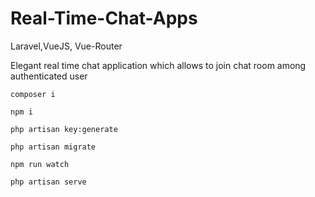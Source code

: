 # Real-Time-Chat-Apps

Laravel,VueJS, Vue-Router

Elegant real time chat application which allows to join chat room among authenticated user

```
composer i
```

```
npm i
```

```
php artisan key:generate
```

```
php artisan migrate
```

```
npm run watch
```

```
php artisan serve
```
